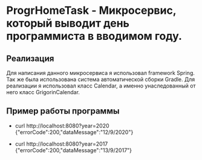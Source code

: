 # ProgrHomeTask - Микросервис, который выводит день программиста в вводимом году.

## Реализация
Для написания данного микросервиса я использовал framework Spring.
Так же была использована система автоматической сборки Gradle.
Для реализации я использовал класс Calendar, а именно унаследованный от него класс GrigorinCalendar.

## Пример работы программы
* curl http://localhost:8080?year=2020
{"errorCode":200,"dataMessage":"12/9/2020"}

* curl http://localhost:8080?year=2017
{"errorCode":200,"dataMessage":"13/9/2017"}


